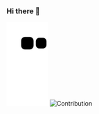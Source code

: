 ### Hi there 👋

<!--
**arthurmeira/arthurmeira** is a ✨ _special_ ✨ repository because its `README.md` (this file) appears on your GitHub profile.

Here are some ideas to get you started:

- 🔭 I’m currently working on ...
- 🌱 I’m currently learning ...
- 👯 I’m looking to collaborate on ...
- 🤔 I’m looking for help with ...
- 💬 Ask me about ...
- 📫 How to reach me: ...
- 😄 Pronouns: ...
- ⚡ Fun fact: ...
-->

<img src="https://github.com/arthurmeira/arthurmeira/raw/output/github-contribution-grid-snake.svg" alt="snake gif" style="max-width: 100%;">

<img src="[https://github.com/arthurmeira)" alt="Contribution" data-canonical-src="https://activity-graph.herokuapp.com/graph?username=MatheusAlvarez&amp;theme=gotham&amp;hide_border=true&amp;area=true" style="max-width: 100%;">
